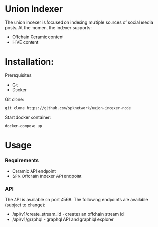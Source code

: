 # Union Indexer

The union indexer is focused on indexing multiple sources of social media posts.
At the moment the indexer supports:
- Offchain Ceramic content
- HIVE content


# Installation:
Prerequisites:
- Git
- Docker

Git clone:
```
git clone https://github.com/spknetwork/union-indexer-node
```
Start docker container:
```
docker-compose up
```


# Usage

### Requirements
- Ceramic API endpoint
- SPK Offchain Indexer API endpoint

### API

The API is available on port 4568. 
The following endpoints are available (subject to change):
- /api/v1/create_stream_id - creates an offchain stream id 
- /api/v1/graphql - graphql API and graphiql explorer